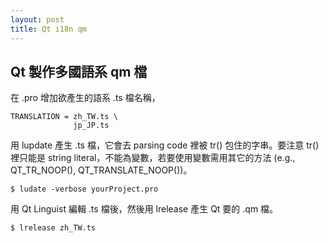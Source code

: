 ```yaml
---
layout: post
title: Qt i18n qm
---
```

## Qt 製作多國語系 qm 檔

在 .pro 增加欲產生的語系 .ts 檔名稱，

```
TRANSLATION = zh_TW.ts \
              jp_JP.ts
```

用 lupdate 產生 .ts 檔，它會去 parsing code 裡被 tr() 包住的字串。要注意 tr() 裡只能是 string literal，不能為變數，若要使用變數需用其它的方法 (e.g., QT_TR_NOOP(), QT_TRANSLATE_NOOP())。

```
$ ludate -verbose yourProject.pro
```

用 Qt Linguist 編輯 .ts 檔後，然後用 lrelease 產生 Qt 要的 .qm 檔。

```
$ lrelease zh_TW.ts
```
